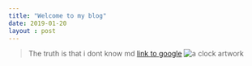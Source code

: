 ```yaml
---
title: "Welcome to my blog"
date: 2019-01-20
layout : post
---
```

>The truth is that i dont know md
[link to google](https://google.com)
![a clock artwork](https://i.etsystatic.com/37933956/r/il/697e58/5017897806/il_fullxfull.5017897806_80c5.jpg)
